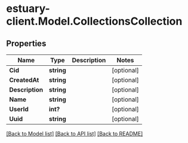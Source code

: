 # estuary-client.Model.CollectionsCollection
## Properties

Name | Type | Description | Notes
------------ | ------------- | ------------- | -------------
**Cid** | **string** |  | [optional] 
**CreatedAt** | **string** |  | [optional] 
**Description** | **string** |  | [optional] 
**Name** | **string** |  | [optional] 
**UserId** | **int?** |  | [optional] 
**Uuid** | **string** |  | [optional] 

[[Back to Model list]](../README.md#documentation-for-models) [[Back to API list]](../README.md#documentation-for-api-endpoints) [[Back to README]](../README.md)

